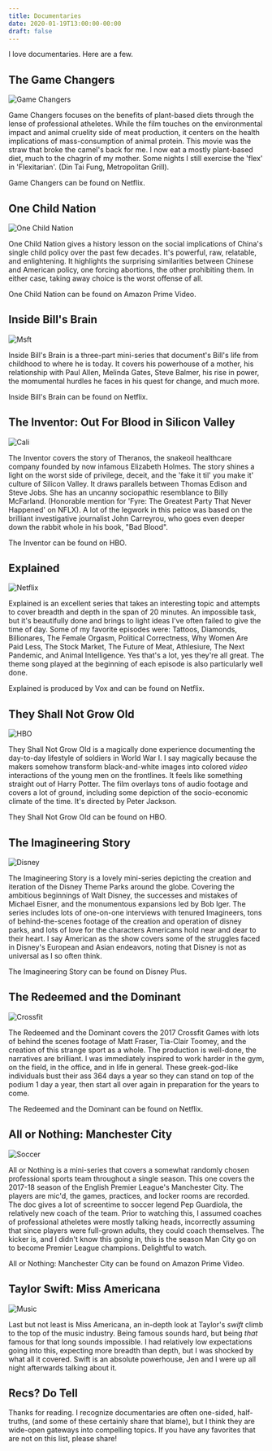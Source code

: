 ```yaml
---
title: Documentaries
date: 2020-01-19T13:00:00-00:00
draft: false
---
```


I love documentaries. Here are a few.

## The Game Changers

![Game Changers](/images/documentaries/game-changers-pic.png)

Game Changers focuses on the benefits of plant-based diets through the lense of professional atheletes. While the film touches on the environmental impact and animal cruelity side of meat production, it centers on the health implications of mass-consumption of animal protein. This movie was the straw that broke the camel's back for me. I now eat a mostly plant-based diet, much to the chagrin of my mother. Some nights I still exercise the 'flex' in 'Flexitarian'. (Din Tai Fung, Metropolitan Grill).

Game Changers can be found on Netflix.

## One Child Nation

![One Child Nation](/images/documentaries/one-child.png)

One Child Nation gives a history lesson on the social implications of China's single child policy over the past few decades. It's powerful, raw, relatable, and enlightening. It highlights the surprising similarities between Chinese and American policy, one forcing abortions, the other prohibiting them. In either case, taking away choice is the worst offense of all.

One Child Nation can be found on Amazon Prime Video.

## Inside Bill's Brain

![Msft](/images/documentaries/bill.png)

Inside Bill's Brain is a three-part mini-series that document's Bill's life from childhood to where he is today. It covers his powerhouse of a mother, his relationship with Paul Allen, Melinda Gates, Steve Balmer, his rise in power, the momumental hurdles he faces in his quest for change, and much more.

Inside Bill's Brain can be found on Netflix.

## The Inventor: Out For Blood in Silicon Valley

![Cali](/images/documentaries/theranos.png)

The Inventor covers the story of Theranos, the snakeoil healthcare company founded by now infamous Elizabeth Holmes. The story shines a light on the worst side of privilege, deceit, and the 'fake it til' you make it' culture of Silicon Valley. It draws parallels between Thomas Edison and Steve Jobs. She has an uncanny sociopathic resemblance to Billy McFarland. (Honorable mention for 'Fyre: The Greatest Party That Never Happened' on NFLX). A lot of the legwork in this peice was based on the brilliant investigative journalist John Carreyrou, who goes even deeper down the rabbit whole in his book, "Bad Blood".

The Inventor can be found on HBO.

## Explained

![Netflix](/images/documentaries/tattoo.png)

Explained is an excellent series that takes an interesting topic and attempts to cover breadth and depth in the span of 20 minutes. An impossible task, but it's beautifully done and brings to light ideas I've often failed to give the time of day. Some of my favorite episodes were: Tattoos, Diamonds, Billionares, The Female Orgasm, Political Correctness, Why Women Are Paid Less, The Stock Market, The Future of Meat, Athlesiure, The Next Pandemic, and Animal Intelligence. Yes that's a lot, yes they're all great. The theme song played at the beginning of each episode is also particularly well done.

Explained is produced by Vox and can be found on Netflix.

## They Shall Not Grow Old

![HBO](/images/documentaries/old.png)

They Shall Not Grow Old is a magically done experience documenting the day-to-day lifestyle of soldiers in World War I. I say magically because the makers somehow transform black-and-white images into colored *video* interactions of the young men on the frontlines. It feels like something straight out of Harry Potter. The film overlays tons of audio footage and covers a lot of ground, including some depiction of the socio-economic climate of the time. It's directed by Peter Jackson.

They Shall Not Grow Old can be found on HBO.

## The Imagineering Story

![Disney](/images/documentaries/disney.png)

The Imagineering Story is a lovely mini-series depicting the creation and iteration of the Disney Theme Parks around the globe. Covering the ambitious beginnings of Walt Disney, the successes and mistakes of Michael Eisner, and the monumentous expansions led by Bob Iger. The series includes lots of one-on-one interviews with tenured Imagineers, tons of behind-the-scenes footage of the creation and operation of disney parks, and lots of love for the characters Americans hold near and dear to their heart. I say American as the show covers some of the struggles faced in Disney's European and Asian endeavors, noting that Disney is not as universal as I so often think.

The Imagineering Story can be found on Disney Plus.

## The Redeemed and the Dominant

![Crossfit](/images/documentaries/matt2.png)

The Redeemed and the Dominant covers the 2017 Crossfit Games with lots of behind the scenes footage of Matt Fraser, Tia-Clair Toomey, and the creation of this strange sport as a whole. The production is well-done, the narratives are brilliant. I was immediately inspired to work harder in the gym, on the field, in the office, and in life in general. These greek-god-like individuals bust their ass 364 days a year so they can stand on top of the podium 1 day a year, then start all over again in preparation for the years to come.

The Redeemed and the Dominant can be found on Netflix.

## All or Nothing: Manchester City

![Soccer](/images/documentaries/mancity.png)

All or Nothing is a mini-series that covers a somewhat randomly chosen professional sports team throughout a single season. This one covers the 2017-18 season of the English Premier League's Manchester City. The players are mic'd, the games, practices, and locker rooms are recorded. The doc gives a lot of screentime to soccer legend Pep Guardiola, the relatively new coach of the team. Prior to watching this, I assumed coaches of professional atheletes were mostly talking heads, incorrectly assuming that since players were full-grown adults, they could coach themselves. The kicker is, and I didn't know this going in, this is the season Man City go on to become Premier League champions. Delightful to watch.

All or Nothing: Manchester City can be found on Amazon Prime Video.

## Taylor Swift: Miss Americana

![Music](/images/documentaries/taylor.png)

Last but not least is Miss Americana, an in-depth look at Taylor's _swift_ climb to the top of the music industry. Being famous sounds hard, but being *that* famous for that long sounds impossible. I had relatively low expectations going into this, expecting more breadth than depth, but I was shocked by what all it covered. Swift is an absolute powerhouse, Jen and I were up all night afterwards talking about it.

## Recs? Do Tell

Thanks for reading. I recognize documentaries are often one-sided, half-truths, (and some of these certainly share that blame), but I think they are wide-open gateways into compelling topics. If you have any favorites that are not on this list, please share!
